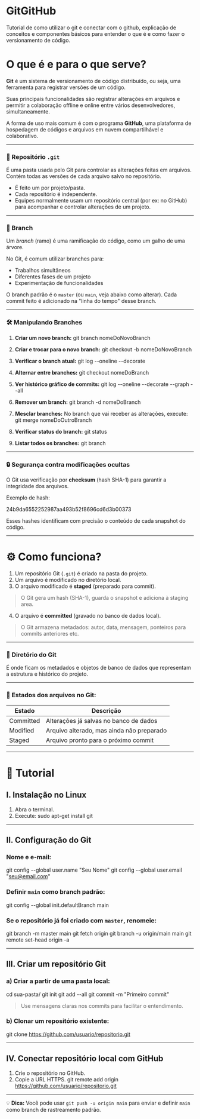 # GitGitHub
Tutorial de como utilizar o git e conectar com o github, explicação de conceitos e componentes básicos para entender o que é e como fazer o versionamento de código.
# O que é e para o que serve?

**Git** é um sistema de versionamento de código distribuído, ou seja, uma ferramenta para registrar versões de um código. 

Suas principais funcionalidades são registrar alterações em arquivos e permitir a colaboração offline e online entre vários desenvolvedores, simultaneamente. 

A forma de uso mais comum é com o programa **GitHub**, uma plataforma de hospedagem de códigos e arquivos em nuvem compartilhável e colaborativo.

---

### 📁 Repositório `.git`

É uma pasta usada pelo Git para controlar as alterações feitas em arquivos. Contém todas as versões de cada arquivo salvo no repositório. 

- É feito um por projeto/pasta.
- Cada repositório é independente.
- Equipes normalmente usam um repositório central (por ex: no GitHub) para acompanhar e controlar alterações de um projeto.

---

### 🌿 Branch

Um *branch* (ramo) é uma ramificação do código, como um galho de uma árvore.

No Git, é comum utilizar branches para:
- Trabalhos simultâneos
- Diferentes fases de um projeto
- Experimentação de funcionalidades

O branch padrão é o `master` (ou `main`, veja abaixo como alterar). Cada commit feito é adicionado na "linha do tempo" desse branch.

---

### 🛠️ Manipulando Branches

1. **Criar um novo branch:**
git branch nomeDoNovoBranch

2. **Criar e trocar para o novo branch:**
git checkout -b nomeDoNovoBranch

3. **Verificar o branch atual:**
git log --oneline --decorate

4. **Alternar entre branches:**
git checkout nomeDoBranch

5. **Ver histórico gráfico de commits:**
git log --oneline --decorate --graph --all

6. **Remover um branch:**
git branch -d nomeDoBranch

7. **Mesclar branches:**
No branch que vai receber as alterações, execute:
git merge nomeDoOutroBranch

8. **Verificar status do branch:**
git status

9. **Listar todos os branches:**
git branch

---

### 🔒 Segurança contra modificações ocultas

O Git usa verificação por **checksum** (hash SHA-1) para garantir a integridade dos arquivos.

Exemplo de hash:

24b9da6552252987aa493b52f8696cd6d3b00373


Esses hashes identificam com precisão o conteúdo de cada snapshot do código.

---

# ⚙️ Como funciona?

1. Um repositório Git (`.git`) é criado na pasta do projeto.
2. Um arquivo é modificado no diretório local.
3. O arquivo modificado é **staged** (preparado para commit).

> O Git gera um hash (SHA-1), guarda o snapshot e adiciona à staging area.

4. O arquivo é **committed** (gravado no banco de dados local).

> O Git armazena metadados: autor, data, mensagem, ponteiros para commits anteriores etc.

---

### 📂 Diretório do Git

É onde ficam os metadados e objetos de banco de dados que representam a estrutura e histórico do projeto.

---

### 📌 Estados dos arquivos no Git:

| Estado     | Descrição |
|------------|-----------|
| Committed  | Alterações já salvas no banco de dados |
| Modified   | Arquivo alterado, mas ainda não preparado |
| Staged     | Arquivo pronto para o próximo commit |

---

# 🧪 Tutorial

## I. Instalação no Linux

1. Abra o terminal.
2. Execute:
sudo apt-get install git


---

## II. Configuração do Git

### Nome e e-mail:
git config --global user.name "Seu Nome"
git config --global user.email "seu@email.com"

### Definir `main` como branch padrão:
git config --global init.defaultBranch main

### Se o repositório já foi criado com `master`, renomeie:
git branch -m master main
git fetch origin
git branch -u origin/main main
git remote set-head origin -a

---

## III. Criar um repositório Git

### a) Criar a partir de uma pasta local:
cd sua-pasta/
git init
git add --all
git commit -m "Primeiro commit"

> Use mensagens claras nos commits para facilitar o entendimento.

### b) Clonar um repositório existente:
git clone https://github.com/usuario/repositorio.git

---

## IV. Conectar repositório local com GitHub

1. Crie o repositório no GitHub.
2. Copie a URL HTTPS.
git remote add origin https://github.com/usuario/repositorio.git

---

💡 **Dica:** Você pode usar `git push -u origin main` para enviar e definir `main` como branch de rastreamento padrão.
